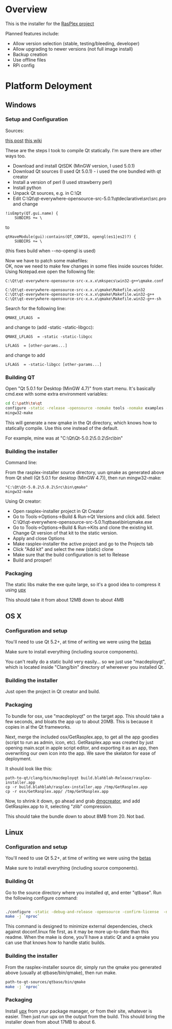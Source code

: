 
# Overview

This is the installer for the [RasPlex project](http://rasplex.com)

Planned features include:


* Allow version selection (stable, testing/bleeding, developer)
* Allow upgrading to newer versions (not full image install)
* Backup creation
* Use offline files
* RPi config

# Platform Deloyment

## Windows

### Setup and Configuration

Sources:

[this post](http://falsinsoft.blogspot.ca/2011/12/building-static-qt-on-windows-with.html)
[this wiki](http://qt-project.org/wiki/How_to_build_a_static_Qt_version_for_Windows_with_gcc)



These are the steps I took to compile Qt statically. I'm sure there are other ways too.

* Download and install QtSDK (MinGW version, I used 5.0.1) 
* Download Qt sources (I used Qt 5.0.1) - i used the one bundled with qt creator
* Install a version of perl (I used strawberry perl)
* Install python
* Unpack Qt sources, e.g. in C:\Qt
* Edit C:\Qt\qt-everywhere-opensource-src-5.0.1\qtdeclarative\src\src.pro and change

```
!isEmpty(QT.gui.name) {
    SUBDIRS += \
```

to

```
qtHaveModule(gui):contains(QT_CONFIG, opengl(es1|es2)?) {
    SUBDIRS += \
``` 

(this fixes build when --no-opengl is used)

Now we have to patch some makefiles:  
OK, now we need to make few changes in  some files inside sources folder. Using Notepad.exe open the following file:

```
C:\Qt\qt-everywhere-opensource-src-x.x.x\mkspecs\win32-g++\qmake.conf

C:\Qt\qt-everywhere-opensource-src-x.x.x\qmake\Makefile.win32   
C:\Qt\qt-everywhere-opensource-src-x.x.x\qmake\Makefile.win32-g++ 
C:\Qt\qt-everywhere-opensource-src-x.x.x\qmake\Makefile.win32-g++-sh
```

Search for the following line:

```
QMAKE_LFLAGS  =
```

and change to (add -static -static-libgcc):

```
QMAKE_LFLAGS  = -static -static-libgcc
```

```
LFLAGS  = [other-params...]
```

and change to add

```
LFLAGS  = -static-libgcc [other-params...]
```

### Building QT



Open "Qt 5.0.1 for Desktop (MinGW 4.7)" from start menu. It's basically cmd.exe with some extra environment variables:

```bash
cd C:\path\to\qt
configure -static -release -opensource -nomake tools -nomake examples -no-accessibility -no-openvg -no-nis -no-iconv -no-inotify -no-fontconfig -qt-zlib -no-icu -no-gif -no-libjpeg -no-freetype -no-vcproj -strip -no-plugin-manifests -no-openssl -no-dbus -no-audio-backend -no-qml-debug -no-directwrite -no-native-gestures -no-mp -no-rtti -no-c++11 -no-opengl -system-zlib
mingw32-make
```

This will generate a new qmake in the Qt directory, which knows how to statically compile. Use this one instead of the default.

For example, mine was at "C:\Qt\Qt-5.0.2\5.0.2\Src\bin"

### Building the installer

Command line:

From the rasplex-installer source directory, uun qmake as generated above from Qt shell (Qt 5.0.1 for desktop (MinGW 4.7)), then run mingw32-make:

```
"C:\Qt\Qt-5.0.2\5.0.2\Src\bin\qmake"
mingw32-make
```

Using Qt creator:

* Open rasplex-installer project in Qt Creator
* Go to Tools->Options->Build & Run->Qt Versions and click add. Select C:\Qt\qt-everywhere-opensource-src-5.0.1\qtbase\bin\qmake.exe
* Go to Tools->Options->Build & Run->Kits and clone the existing kit. Change Qt version of that kit to the static version.
* Apply and close Options
* Make rasplex-installer the active project and go to the Projects tab
* Click "Add kit" and select the new (static) clone
* Make sure that the build configuration is set to Release
* Build and prosper!


### Packaging

The static libs make the exe quite large, so it's a good idea to compress it using [upx](http://upx.sourceforge.net/#downloadupx)

This should take it from about 12MB down to about 4MB

## OS X

### Configuration and setup

You'll need to use Qt 5.2+, at time of writing we were using the [betas](http://download.qt-project.org/development_releases/qt/5.2/5.2.0-beta1/)

Make sure to install everything (including source components).

You can't really do a static build very easily... so we just use "macdeployqt", which is located inside "Clang/bin" directory of whereever you installed Qt.

### Building the installer

Just open the project in Qt creator and build.

### Packaging

To bundle for osx, use "macdeployqt" on the target app. This should take a few seconds, and bloats the app up to about 20MB. This is because it copies in al the Qt frameworks.

Next, merge the included osx/GetRasplex.app, to get all the app goodies (script to run as admin, icon, etc). GetRasplex.app was created by just opening main.scpt in apple script editor, and exporting it as an app, then overwriting our own icon into the app. We save the skelaton for ease of deployment.

It should look like this:

```
path-to-qt/clang/bin/macdeployqt build.blahblah-Release/rasplex-installer.app
cp -r build.blahblah/rasplex-installer.app /tmp/GetRasplex.app
cp -r osx/GetRasplex.app/ /tmp/GetRasplex.app
```

Now, to shrink it down, go ahead and grab [dmgcreator](http://dmgcreator.sourceforge.net/en/), and add GetRasplex.app to it, selecting "zlib" compression.

This should take the bundle down to about 8MB from 20. Not bad.



## Linux

### Configuration and setup


You'll need to use Qt 5.2+, at time of writing we were using the [betas](http://download.qt-project.org/development_releases/qt/5.2/5.2.0-beta1/)

Make sure to install everything (including source components).

### Building Qt

Go to the source directory where you installed qt, and enter "qtbase". Run the following configure command:


```bash

./configure -static -debug-and-release -opensource -confirm-license  -nomake tools -nomake examples -no-opengl -no-accessibility -dont-process -qt-sql-sqlite -qt-zlib -qt-libpng -qt-libjpeg -no-icu  -qt-pcre -qt-xcb
make -j `nproc`
```

This command is designed to minimize external dependencies, check against doconf.linux file first, as it may be more up-to-date than this readme. When the make is done, you'll have a static Qt and a qmake you can use that knows how to handle static builds.


### Building the installer

From the rasplex-installer source dir, simply run the qmake you generated above (usually at qtbase/bin/qmake), then run make.

```bash
path-to-qt-sources/qtbase/bin/qmake
make -j `nproc`
```

### Packaging

Install [upx](http://upx.sourceforge.net/#downloadupx) from your package manager, or from their site, whatever is easier. Then just run upx on the output from the build. This should bring the installer down from about 17MB to about 6.


